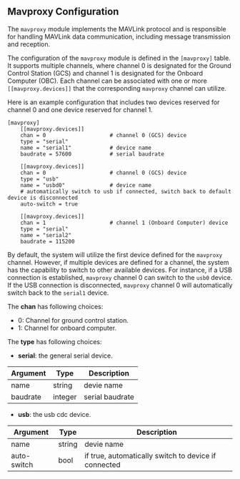 ## Mavproxy Configuration

The `mavproxy` module implements the MAVLink protocol and is responsible for handling MAVLink data communication, including message transmission and reception.

The configuration of the `mavproxy` module is defined in the `[mavproxy]` table. It supports multiple channels, where channel 0 is designated for the Ground Control Station (GCS) and channel 1 is designated for the Onboard Computer (OBC). Each channel can be associated with one or more `[[mavproxy.devices]]` that the corresponding `mavproxy` channel can utilize.

Here is an example configuration that includes two devices reserved for channel 0 and one device reserved for channel 1.

```
[mavproxy]
    [[mavproxy.devices]]        
    chan = 0					# channel 0 (GCS) device
    type = "serial"
    name = "serial1"            # device name
    baudrate = 57600            # serial baudrate

    [[mavproxy.devices]]        
    chan = 0					# channel 0 (GCS) device
    type = "usb"
    name = "usbd0"              # device name
    # automatically switch to usb if connected, switch back to default device is disconnected
    auto-switch = true
    
    [[mavproxy.devices]]
    chan = 1					# channel 1 (Onboard Computer) device
    type = "serial"
    name = "serial2"
    baudrate = 115200
```

By default, the system will utilize the first device defined for the `mavproxy` channel. However, if multiple devices are defined for a channel, the system has the capability to switch to other available devices. For instance, if a USB connection is established, `mavproxy` channel 0 can switch to the `usb0` device. If the USB connection is disconnected, `mavproxy` channel 0 will automatically switch back to the `serial1` device.

The **chan** has following choices:

- 0: Channel for ground control station.
- 1: Channel for onboard computer.

The **type** has following choices:

- **serial**: the general serial device.

| Argument    | Type    | Description                                              |
| ----------- | ------- | -------------------------------------------------------- |
| name        | string  | devie name                                               |
| baudrate    | integer | serial baudrate                                          |

- **usb**: the usb cdc device.

| Argument    | Type   | Description                                              |
| ----------- | ------ | -------------------------------------------------------- |
| name        | string | devie name                                               |
| auto-switch | bool   | if true, automatically switch to device if connected |
